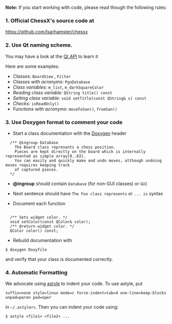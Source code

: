 **Note:** If you start working with code, please read though the following rules:

### 1. Official ChessX's source code at

https://github.com/Isarhamster/chessx

### 2. Use Qt naming scheme.

You may have a look at the [Qt API](https://doc.qt.io/qt-5/) to learn it
 
Here are some examples:

* _Classes:_ `BoardView` , `Filter`
* _Classes with acronyms:_ `PgnDatabase`
* _Class variables:_ `m_list`, `m_darkSquareColor`
* _Reading class variable:_ `QString title() const`
* _Setting class variable:_ `void setTitle(const QString& s) const`
* _Checks:_ `isReadOnly()`
* _Functions with acronyms:_ `moveToSan()`, `fromSan()`

### 3. Use Doxygen format to comment your code

* Start a class documentation with the [Doxygen](https://www.doxygen.nl/index.html) header

```
  /** @ingroup Database
    The Board class represents a chess position.
    Pieces are kept directly on the board which is internally represented as simple array[0..63].
    You can easily and quickly make and undo moves, although undoing moves requires keeping track
    of captured pieces.
  */
```

  * **@ingroup** should contain `Database` (for non-GUI classes) or `GUI`
  * Next sentence should have `The Foo class represents` or `... is` syntax
  
* Document each function 
```

  /** Sets widget color. */ 
  void setColor(const QColor& color);
  /** @return widget color. */ 
  QColor color() const;
```
  
* Rebuild documentation with 

`$ doxygen Doxyfile`

and verify that your class is documented correctly.

### 4. Automatic Formatting

We advocate using [astyle](http://astyle.sourceforge.net) to indent your code. To use astyle, put

`
suffix=none style=linux mode=c force-indent=tab=4 one-line=keep-blocks unpad=paren pad=oper
`

in `~/.astylerc`.  Then you can indent your code using: 

`
$ astyle <file1> <file2> ...
`
